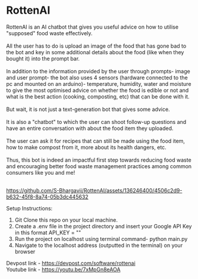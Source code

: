 # RottenAI
RottenAI is an AI chatbot that gives you useful advice on how to utilise "supposed" food waste effectively. <br />
<br />
All the user has to do is upload an image of the food that has gone bad to the bot and key in some additional details about the food (like when they bought it) into the prompt bar.<br />
<br />
In addition to the information provided by the user through prompts- image and user prompt- the bot also uses 4 sensors (hardware connected to the pc and mounted on an arduino)- temperature, humidity, water and moisture to give the most optimised advice on whether the food is edible or not and what is the best action (cooking, composting, etc) that can be done with it.<br />
<br />
But wait, it is not just a text-generation bot that gives some advice.<br />
<br />
It is also a "chatbot" to which the user can shoot follow-up questions and have an entire conversation with about the food item they uploaded.<br />
<br />
The user can ask it for recipes that can still be made using the food item, how to make compost from it, more about its health dangers, etc.<br />
<br />
Thus, this bot is indeed an impactful first step towards reducing food waste and encouraging better food waste management practices among common consumers like you and me!<br />
<br />




https://github.com/S-Bhargavii/RottenAI/assets/136246400/4506c2d9-b632-45f8-8a74-05b3dc445632

Setup Instructions:
1. Git Clone this repo on your local machine.
2. Create a .env file in the project directory and insert your Google API Key in this format API_KEY = "<Insert your api key here>"
3. Run the project on localhost using terminal command- python main.py
4. Navigate to the localhost address (outputted in the terminal) on your browser 

Devpost link - https://devpost.com/software/rottenai <br/>
Youtube link - https://youtu.be/7xMpGn8eAOA
